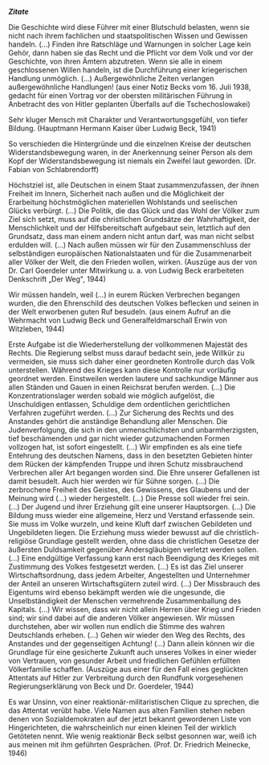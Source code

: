 ***Zitate***

Die Geschichte wird diese Führer mit einer Blutschuld belasten, wenn sie
nicht nach ihrem fachlichen und staatspolitischen Wissen und Gewissen
handeln. (...) Finden ihre Ratschläge und Warnungen in solcher Lage kein
Gehör, dann haben sie das Recht und die Pflicht vor dem Volk und vor der
Geschichte, von ihren Ämtern abzutreten. Wenn sie alle in einem
geschlossenen Willen handeln, ist die Durchführung einer kriegerischen
Handlung unmöglich. (...) Außergewöhnliche Zeiten verlangen
außergewöhnliche Handlungen! (aus einer Notiz Becks vom 16. Juli 1938,
gedacht für einen Vortrag vor der obersten militärischen Führung in
Anbetracht des von Hitler geplanten Überfalls auf die Tschechoslowakei)

Sehr kluger Mensch mit Charakter und Verantwortungsgefühl, von tiefer
Bildung. (Hauptmann Hermann Kaiser über Ludwig Beck, 1941)

So verschieden die Hintergründe und die einzelnen Kreise der deutschen
Widerstandsbewegung waren, in der Anerkennung seiner Person als dem Kopf
der Widerstandsbewegung ist niemals ein Zweifel laut geworden. (Dr.
Fabian von Schlabrendorff)

Höchstziel ist, alle Deutschen in einem Staat zusammenzufassen, der
ihnen Freiheit im Innern, Sicherheit nach außen und die Möglichkeit der
Erarbeitung höchstmöglichen materiellen Wohlstands und seelischen Glücks
verbürgt. (...) Die Politik, die das Glück und das Wohl der Völker zum
Ziel sich setzt, muss auf die christlichen Grundsätze der
Wahrhaftigkeit, der Menschlichkeit und der Hilfsbereitschaft aufgebaut
sein, letztlich auf den Grundsatz, dass man einem andern nicht antun
darf, was man nicht selbst erdulden will. (...) Nach außen müssen wir
für den Zusammenschluss der selbständigen europäischen Nationalstaaten
und für die Zusammenarbeit aller Völker der Welt, die den Frieden
wollen, wirken. (Auszüge aus der von Dr. Carl Goerdeler unter Mitwirkung
u. a. von Ludwig Beck erarbeiteten Denkschrift „Der Weg", 1944)

Wir müssen handeln, weil (...) in eurem Rücken Verbrechen begangen
wurden, die den Ehrenschild des deutschen Volkes beflecken und seinen in
der Welt erworbenen guten Ruf besudeln. (aus einem Aufruf an die
Wehrmacht von Ludwig Beck und Generalfeldmarschall Erwin von Witzleben,
1944)

Erste Aufgabe ist die Wiederherstellung der vollkommenen Majestät des
Rechts. Die Regierung selbst muss darauf bedacht sein, jede Willkür zu
vermeiden, sie muss sich daher einer geordneten Kontrolle durch das Volk
unterstellen. Während des Krieges kann diese Kontrolle nur vorläufig
geordnet werden. Einstweilen werden lautere und sachkundige Männer aus
allen Ständen und Gauen in einen Reichsrat berufen werden. (...) Die
Konzentrationslager werden sobald wie möglich aufgelöst, die
Unschuldigen entlassen, Schuldige dem ordentlichen gerichtlichen
Verfahren zugeführt werden. (...) Zur Sicherung des Rechts und des
Anstandes gehört die anständige Behandlung aller Menschen. Die
Judenverfolgung, die sich in den unmenschlichsten und unbarmherzigsten,
tief beschämenden und gar nicht wieder gutzumachenden Formen vollzogen
hat, ist sofort eingestellt. (...) Wir empfinden es als eine tiefe
Entehrung des deutschen Namens, dass in den besetzten Gebieten hinter
dem Rücken der kämpfenden Truppe und ihren Schutz missbrauchend
Verbrechen aller Art begangen worden sind. Die Ehre unserer Gefallenen
ist damit besudelt. Auch hier werden wir für Sühne sorgen. (...) Die
zerbrochene Freiheit des Geistes, des Gewissens, des Glaubens und der
Meinung wird (...) wieder hergestellt. (...) Die Presse soll wieder frei
sein. (...) Der Jugend und ihrer Erziehung gilt eine unserer
Hauptsorgen. (...) Die Bildung muss wieder eine allgemeine, Herz und
Verstand erfassende sein. Sie muss im Volke wurzeln, und keine Kluft
darf zwischen Gebildeten und Ungebildeten liegen. Die Erziehung muss
wieder bewusst auf die christlich-religiöse Grundlage gestellt werden,
ohne dass die christlichen Gesetze der äußersten Duldsamkeit gegenüber
Andersgläubigen verletzt werden sollen. (...) Eine endgültige Verfassung
kann erst nach Beendigung des Krieges mit Zustimmung des Volkes
festgesetzt werden. (...) Es ist das Ziel unserer Wirtschaftsordnung,
dass jedem Arbeiter, Angestellten und Unternehmer der Anteil an unseren
Wirtschaftsgütern zuteil wird. (...) Der Missbrauch des Eigentums wird
ebenso bekämpft werden wie die ungesunde, die Unselbständigkeit der
Menschen vermehrende Zusammenballung des Kapitals. (...) Wir wissen,
dass wir nicht allein Herren über Krieg und Frieden sind; wir sind dabei
auf die anderen Völker angewiesen. Wir müssen durchstehen, aber wir
wollen nun endlich die Stimme des wahren Deutschlands erheben. (...)
Gehen wir wieder den Weg des Rechts, des Anstandes und der gegenseitigen
Achtung! (...) Dann allein können wir die Grundlage für eine gesicherte
Zukunft auch unseres Volkes in einer wieder von Vertrauen, von gesunder
Arbeit und friedlichen Gefühlen erfüllten Völkerfamilie schaffen.
(Auszüge aus einer für den Fall eines geglückten Attentats auf Hitler
zur Verbreitung durch den Rundfunk vorgesehenen Regierungserklärung von
Beck und Dr. Goerdeler, 1944)

Es war Unsinn, von einer reaktionär-militaristischen Clique zu sprechen,
die das Attentat verübt habe. Viele Namen aus alten Familien stehen
neben denen von Sozialdemokraten auf der jetzt bekannt gewordenen Liste
von Hingerichteten, die wahrscheinlich nur einen kleinen Teil der
wirklich Getöteten nennt. Wie wenig reaktionär Beck selbst gesonnen war,
weiß ich aus meinen mit ihm geführten Gesprächen. (Prof. Dr. Friedrich
Meinecke, 1946)
